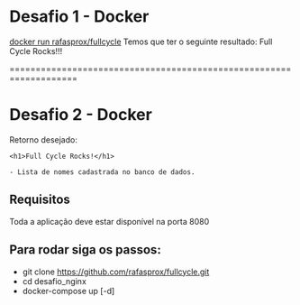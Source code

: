 # Desafio 1 - Docker

[docker run rafasprox/fullcycle](https://hub.docker.com/r/rafasprox/fullcycle)
Temos que ter o seguinte resultado: Full Cycle Rocks!!!


===================================================================

# Desafio 2 - Docker

Retorno desejado:
```
<h1>Full Cycle Rocks!</h1>

- Lista de nomes cadastrada no banco de dados.
```

## Requisitos
Toda a aplicação deve estar disponível na porta 8080

## Para rodar siga os passos:
- git clone https://github.com/rafasprox/fullcycle.git
- cd desafio_nginx
- docker-compose up [-d]
